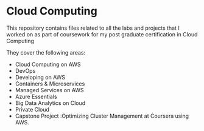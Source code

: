 # Cloud Computing 
This repository contains files related to all the labs and projects that I worked on as part of coursework for my post graduate certification in Cloud Computing

They cover the following areas:

- Cloud Computing on AWS
- DevOps
- Developing on AWS
- Containers & Microservices
- Managed Services on AWS
- Azure Essentials
- Big Data Analytics on Cloud
- Private Cloud
- Capstone Project :Optimizing Cluster Management at Coursera using AWS.
